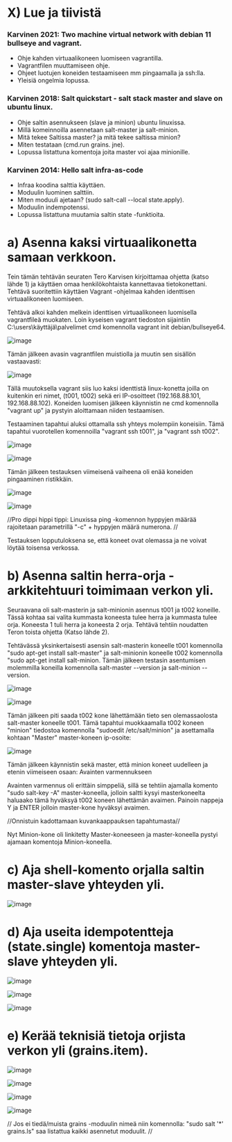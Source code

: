 # X) Lue ja tiivistä

### Karvinen 2021: Two machine virtual network with debian 11 bullseye and vagrant.
- Ohje kahden virtuaalikoneen luomiseen vagrantilla.
- Vagrantfilen muuttamiseen ohje.
- Ohjeet luotujen koneiden testaamiseen mm pingaamalla ja ssh:lla.
- Yleisiä ongelmia lopussa.

### Karvinen 2018: Salt quickstart - salt stack master and slave on ubuntu linux.
- Ohje saltin asennukseen (slave ja minion) ubuntu linuxissa.
- Millä komeinnoilla asennetaan salt-master ja salt-minion.
- Mitä tekee Saltissa master? ja mitä tekee saltissa minion?
- Miten testataan (cmd.run grains. jne).
- Lopussa listattuna komentoja joita master voi ajaa minionille.

### Karvinen 2014: Hello salt infra-as-code
- Infraa koodina salttia käyttäen.
- Moduulin luominen salttiin.
- Miten moduuli ajetaan? (sudo salt-call --local state.apply).
- Moduulin indempotenssi.
- Lopussa listattuna muutamia saltin state -funktioita.



# a) Asenna kaksi virtuaalikonetta samaan verkkoon.
Tein tämän tehtävän seuraten Tero Karvisen kirjoittamaa ohjetta (katso lähde 1) ja käyttäen omaa henkilökohtaista kannettavaa tietokonettani. Tehtävä suoritettiin käyttäen Vagrant -ohjelmaa kahden identtisen virtuaalikoneen luomiseen.

Tehtävä alkoi kahden melkein identtisen virtuaalikoneen luomisella vagrantfileä muokaten. Loin kyseisen vagrant tiedoston sijaintiin C:\users\käyttäjä\palvelimet cmd komennolla vagrant init debian/bullseye64. 

![image](https://github.com/JereKokko02/Palvelinten-hallinta/assets/165003744/3b5368c3-7493-47a0-8a95-a14c8164d58d)

Tämän jälkeen avasin vagrantfilen muistiolla ja muutin sen sisällön vastaavasti:

![image](https://github.com/JereKokko02/Palvelinten-hallinta/assets/165003744/9016badf-224c-4352-9862-9ab0c929e574)

Tällä muutoksella vagrant siis luo kaksi identtistä linux-konetta joilla on kuitenkin eri nimet, (t001, t002) sekä eri IP-osoitteet (192.168.88.101, 192.168.88.102). Koneiden luomisen jälkeen käynnistin ne cmd komennolla "vagrant up" ja pystyin aloittamaan niiden testaamisen.

Testaaminen tapahtui aluksi ottamalla ssh yhteys molempiin koneisiin. Tämä tapahtui vuorotellen komennoilla "vagrant ssh t001", ja "vagrant ssh t002".

![image](https://github.com/JereKokko02/Palvelinten-hallinta/assets/165003744/19a5e509-f692-4d73-88c4-73f132c3259d)

![image](https://github.com/JereKokko02/Palvelinten-hallinta/assets/165003744/6df3ab22-a923-46f8-9896-4cb8577f1d7f)

Tämän jälkeen testauksen viimeisenä vaiheena oli enää koneiden pingaaminen ristikkäin.

![image](https://github.com/JereKokko02/Palvelinten-hallinta/assets/165003744/fc2b4543-31dc-442e-acc9-8aff979cbc51)

![image](https://github.com/JereKokko02/Palvelinten-hallinta/assets/165003744/486ae418-c7e0-470e-826a-9e1f2e9f7101)

//Pro dippi hippi tippi: Linuxissa ping -komennon hyppyjen määrää rajoitetaan parametrillä "-c" + hyppyjen määrä numerona. //

Testauksen lopputuloksena se, että koneet ovat olemassa ja ne voivat löytää toisensa verkossa.



# b) Asenna saltin herra-orja -arkkitehtuuri toimimaan verkon yli.

Seuraavana oli salt-masterin ja salt-minionin asennus t001 ja t002 koneille. Tässä kohtaa sai valita kummasta koneesta tulee herra ja kummasta tulee orja. Koneesta 1 tuli herra ja koneesta 2 orja. Tehtävä tehtiin noudatten Teron toista ohjetta (Katso lähde 2).

Tehtävässä yksinkertaisesti asensin salt-masterin koneelle t001 komennolla "sudo apt-get install salt-master" ja salt-minionin koneelle t002 komennolla "sudo apt-get install salt-minion. Tämän jälkeen testasin asentumisen molemmilla koneilla komennolla salt-master --version ja salt-minion --version.

![image](https://github.com/JereKokko02/Palvelinten-hallinta/assets/165003744/745bbe6a-e371-4ce0-b294-81944b0b9d0c)

![image](https://github.com/JereKokko02/Palvelinten-hallinta/assets/165003744/785f1bc2-e65b-413e-8544-debec74f993f)

Tämän jälkeen piti saada t002 kone lähettämään tieto sen olemassaolosta salt-master koneelle t001. Tämä tapahtui muokkaamalla t002 koneen "minion" tiedostoa komennolla "sudoedit /etc/salt/minion" ja asettamalla kohtaan "Master" master-koneen ip-osoite:

![image](https://github.com/JereKokko02/Palvelinten-hallinta/assets/165003744/d104b1e4-8cc1-438b-aadc-32d87cf97384)

Tämän jälkeen käynnistin sekä master, että minion koneet uudelleen ja etenin viimeiseen osaan: Avainten varmennukseen

Avainten varmennus oli erittäin simppeliä, sillä se tehtiin ajamalla komento "sudo salt-key -A" master-koneella, jolloin saltti kysyi masterkoneelta haluaako tämä hyväksyä t002 koneen lähettämän avaimen. Painoin nappeja Y ja ENTER jolloin master-kone hyväksyi avaimen.

//Onnistuin kadottamaan kuvankaappauksen tapahtumasta//

Nyt Minion-kone oli linkitetty Master-koneeseen ja master-koneella pystyi ajamaan komentoja Minion-koneella.



# c) Aja shell-komento orjalla saltin master-slave yhteyden yli.

![image](https://github.com/JereKokko02/Palvelinten-hallinta/assets/165003744/055041a0-8ec5-4dab-9cb2-40f907a0c36f)



# d) Aja useita idempotentteja (state.single) komentoja master-slave yhteyden yli.

![image](https://github.com/JereKokko02/Palvelinten-hallinta/assets/165003744/8c60ae4c-6ac1-4df8-a067-544748886574)

![image](https://github.com/JereKokko02/Palvelinten-hallinta/assets/165003744/e2d8443b-7874-4ed5-9ae8-3c1253566fbb)

![image](https://github.com/JereKokko02/Palvelinten-hallinta/assets/165003744/453c2231-f106-4829-8d56-4b914acbdfd3)



# e) Kerää teknisiä tietoja orjista verkon yli (grains.item).

![image](https://github.com/JereKokko02/Palvelinten-hallinta/assets/165003744/a0437588-345a-4612-873d-9597f923c42f)

![image](https://github.com/JereKokko02/Palvelinten-hallinta/assets/165003744/e73c2d4c-a3b5-4565-883c-6d8b369ca787)

![image](https://github.com/JereKokko02/Palvelinten-hallinta/assets/165003744/cf105510-741d-42ba-a8e1-51129628ff3e)

![image](https://github.com/JereKokko02/Palvelinten-hallinta/assets/165003744/d7483c26-1015-40a3-846c-449be00aed80)


// Jos ei tiedä/muista grains -moduulin nimeä niin komennolla: "sudo salt '*' grains.ls" saa listattua kaikki asennetut moduulit. //









